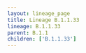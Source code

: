 ```yaml
---
layout: lineage_page
title: Lineage B.1.1.33
lineage: B.1.1.33
parent: B.1.1
children: ['B.1.1.33']
---
```

